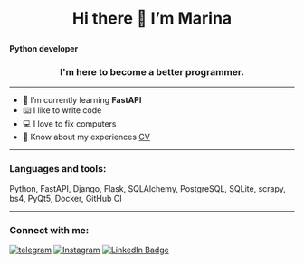 # <p style="text-align: center;"> Hi there 👋 I’m Marina </p>
**Python developer**
### <p style="text-align: center;"> I'm here to become a better programmer. </p>
-- - 

- 🌱 I’m currently learning **FastAPI** 
- ⌨️ I like to write code 
- 💻 I love to fix computers 
- 📄 Know about my experiences [CV](https://cloud.mail.ru/public/nyF9/S5gopHxxQ) 

-- -
### **Languages and tools:** 
Python, FastAPI, Django, Flask, SQLAlchemy, PostgreSQL, SQLite, scrapy, bs4, PyQt5, Docker, GitHub CI

<!--![Python](https://img.shields.io/badge/-python-9cf)-->
</h3>

<hr>


<!--
**margoloko/margoloko** is a ✨ _special_ ✨ repository because its `README.md` (this file) appears on your GitHub profile.

Here are some ideas to get you started:

- 🔭 I’m currently working on ...
- 🌱 I’m currently learning ...
- 👯 I’m looking to collaborate on ...
- 🤔 I’m looking for help with ...
- 💬 Ask me about ...
- 📫 How to reach me: ...
- 😄 Pronouns: ...
- ⚡ Fun fact: ...
-->

### Connect with me:
[![telegram](https://img.shields.io/badge/Telegram-informational?style=flat&logo=telegram&logoColor=white)](https://t.me/margoloko)
[![Instagram](https://img.shields.io/badge/Instagram-informational?style=flat&logo=instagram&logoColor=pink)](https://www.instagram.com/margoloko1)
[![LinkedIn Badge](https://img.shields.io/badge/LinkedIn-informational?style=flat&logo=linkedin&logoColor=white&color=0D76A8)](https://www.linkedin.com/in/%D0%BC%D0%B0%D1%80%D0%B8%D0%BD%D0%B0-%D0%B1%D0%B0%D0%BB%D0%B0%D1%85%D0%BE%D0%BD%D0%BE%D0%B2%D0%B0-6b739aa8/)


